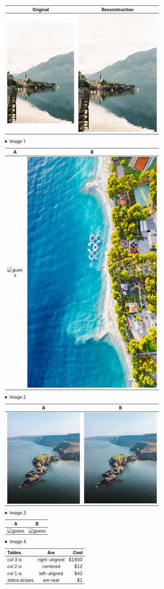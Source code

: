 Original | Reconstruction
:-------------------------:|:-------------------------:
![guess](assets/hific/CLIC2020_5_RECON_0.160bpp.png) | ![guess](assets/originals/CLIC2020_5.png)

<details>

  <summary>Image 1</summary>
  
  ```python
  Original: B (11.6 bpp) | HIFIC: A (0.160 bpp). Ratio: 72.5.
  ```

</details>

A             |  B
:-------------------------:|:-------------------------:
![guess](assets/originals/CLIC2020_20.png) | ![guess](assets/hific/CLIC2020_20_RECON_0.330bpp.png)

<details>

  <summary>Image 2</summary>

  ```python
  Original: A (14.6 bpp) | HIFIC: B (0.330 bpp). Ratio: 44.2
  ```

</details>

A | B
:-------------------------:|:-------------------------:
![guess](assets/originals/CLIC2020_18.png) | ![guess](assets/hific/CLIC2020_18_RECON_0.209bpp.png)

<details>

  <summary>Image 3</summary>
  
  ```python
  Original: A (12.3 bpp) | HIFIC: B (0.209 bpp). Ratio: 58.9
  ```
  
</details>

A             |  B
:-------------------------:|:-------------------------:
![guess](assets/hific/CLIC2020_19_RECON_0.565bpp.png) | ![guess](assets/originals/CLIC2020_19.png)

<details>

  <summary>Image 4</summary>
  
  ```python
  Original: B (19.9 bpp) | HIFIC: A (0.565 bpp). Ratio: 35.2
  ```
  
</details>

| Tables        | Are           | Cool  |
|:------------- |:-------------:| -----:|
| col 3 is      | right-aligned | $1600 |
| col 2 is      | centered      |   $12 |
| col 1 is      | left-aligned  |   $42 |
| zebra stripes | are neat      |    $1 |